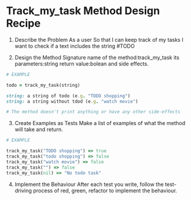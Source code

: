 
# Track_my_task Method Design Recipe
1. Describe the Problem
As a user
So that I can keep track of my tasks
I want to check if a text includes the string #TODO

2. Design the Method Signature
name of the method:track_my_task
its parameters:string
return value:bolean
and side effects.
```ruby
# EXAMPLE

todo = track_my_task(string)

string: a string of todo (e.g. "TODO shopping")
string: a string without tdod (e.g. "watch movie")

# The method doesn't print anything or have any other side-effects
```
3. Create Examples as Tests
Make a list of examples of what the method will take and return.
```ruby
# EXAMPLE

track_my_task("TODO shopping") => true
track_my_task("todo shopping") => false
track_my_task("watch movie") => false
track_my_task("") => false
track_my_task(nil) => "No todo task"
```


4. Implement the Behaviour
After each test you write, follow the test-driving process of red, green, refactor to implement the behaviour.